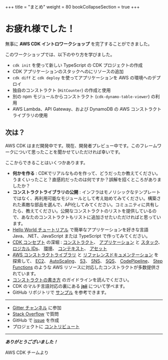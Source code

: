 +++
title = "まとめ"
weight = 80
bookCollapseSection = true
+++

# お疲れ様でした！

無事に __AWS CDK イントロワークショップ__ を完了することができました。

このワークショップでは、以下のやり方を学びました。

- `cdk init` を使って新しい TypeScript の CDK プロジェクトの作成
- CDK アプリケーションのスタックへのにリソースの追加
- `cdk diff` と `cdk deploy` を使ってアプリケーションを AWS の環境へのデプロイ
- 独自のコンストラクト (`HitCounter`) の作成と使用
- 別の npm モジュールからコンストラクト (`cdk-dynamo-table-viewer`) の利用
- AWS Lambda、API Gateway、および DynamoDB の AWS コンストラクトライブラリの使用
## 次は？

AWS CDK はまだ開発中です。現在、開発者プレビュー中です。このフレームワークについて思ったことを聞かせていただければ幸いです。

ここからできることはいくつかあります。

* __何かを作る__ : CDKでリアルなものを作って、どうだったか教えてください。うまくいったこと？直感的だったのは何ですか？誤解を招くところがありましたか？
* __コンストラクトライブラリの公開__ : インフラはモノリシックなテンプレートではなく、再利用可能なモジュールとして考え始めてみてください。構築された素敵な部品を選んで、API化してみてください。コミュニティに共有したら、教えてください。公開なコンストラクトのリストを提供しているので、あなたのコンストラクトもリストに追加させたいただければと思っています。
* [Hello World チュートリアル](https://docs.aws.amazon.com/CDK/latest/userguide/hello_world_tutorial.html) で簡単なアプリケーションを好きな言語 Java、.NET、JavaScript または TypeScript で作ってみてください。
* [CDK コンセプト](https://docs.aws.amazon.com/cdk/latest/guide/core_concepts.html) の深堀 :
  [コンストラクト](https://docs.aws.amazon.com/CDK/latest/userguide/constructs.html)、
  [アプリケーション](https://docs.aws.amazon.com/CDK/latest/userguide/apps.html) と [スタック](https://docs.aws.amazon.com/CDK/latest/userguide/stacks.html)、
  [ロジカル IDs](https://docs.aws.amazon.com/cdk/latest/guide/identifiers.html#identifiers_logical_ids)、
  [環境](https://docs.aws.amazon.com/cdk/latest/guide/environments.html)、
  [コンテキスト](https://docs.aws.amazon.com/cdk/latest/guide/context.html)、
  [アセット](https://docs.aws.amazon.com/CDK/latest/userguide/assets.html)
* [AWS コンストラクトライブラリ](https://docs.aws.amazon.com/cdk/latest/guide/constructs.html#constructs_lib) と
  [リファレンスドキュメンテーション](https://docs.aws.amazon.com/cdk/api/v2/docs/aws-construct-library.html) を探索して、
  [EC2](https://docs.aws.amazon.com/cdk/api/v2/docs/aws-cdk-lib.aws_ec2-readme.html)、
  [AutoScaling](https://docs.aws.amazon.com/cdk/api/v2/docs/aws-cdk-lib.aws_autoscaling-readme.html)、
  [S3](https://docs.aws.amazon.com/cdk/api/v2/docs/aws-cdk-lib.aws_s3-readme.html)、
  [SNS](https://docs.aws.amazon.com/cdk/api/v2/docs/aws-cdk-lib.aws_sns-readme.html)、
  [SQS](https://docs.aws.amazon.com/cdk/api/v2/docs/aws-cdk-lib.aws_sqs-readme.html)、
  [CodePipeline](https://docs.aws.amazon.com/cdk/api/v2/docs/aws-cdk-lib.aws_codepipeline-readme.html)、
  [Step Functions](https://docs.aws.amazon.com/cdk/api/v2/docs/aws-cdk-lib.aws_stepfunctions-readme.html)
  のような AWS リソースに対応したコンストラクトが多数提供されています。
* [コンストラクトの書き方](https://docs.aws.amazon.com/cdk/latest/guide/constructs.html#constructs_author) のガイドラインを読んでください。
* CDK のマルチ言語対応の裏にある [__jsii__](https://github.com/aws/jsii) について学べます。
* GitHub リポジトリで [サンプル](https://github.com/aws-samples/aws-cdk-examples) を参考できます。

-----

* [Gitter チャンネル](https://gitter.im/awslabs/aws-cdk) に参加
* [Stack Overflow](https://stackoverflow.com/questions/tagged/aws-cdk) で質問
* GitHub で [issue](https://github.com/aws/aws-cdk/issues/new) を作成
* プロジェクトに [コントリビュート](https://github.com/aws/aws-cdk/blob/v1-main/CONTRIBUTING.md)

-----

___ありがとうございました！___

AWS CDK チームより
